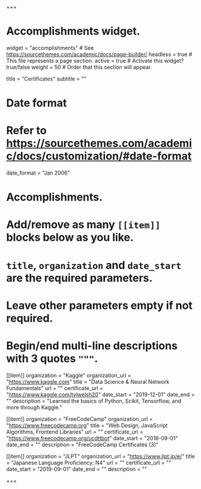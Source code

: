 +++
# Accomplishments widget.
widget = "accomplishments"  # See https://sourcethemes.com/academic/docs/page-builder/
headless = true  # This file represents a page section.
active = true  # Activate this widget? true/false
weight = 50  # Order that this section will appear.

title = "Certificates"
subtitle = ""

# Date format
#   Refer to https://sourcethemes.com/academic/docs/customization/#date-format
date_format = "Jan 2006"

# Accomplishments.
#   Add/remove as many `[[item]]` blocks below as you like.
#   `title`, `organization` and `date_start` are the required parameters.
#   Leave other parameters empty if not required.
#   Begin/end multi-line descriptions with 3 quotes `"""`.

[[item]]
  organization = "Kaggle"
  organization_url = "https://www.kaggle.com"
  title = "Data Science & Neural Network Fundamentals"
  url = ""
  certificate_url = "https://www.kaggle.com/tylwelsh20"
  date_start = "2019-12-01"
  date_end = ""
  description = "Learned the basics of Python, Scikit, Tensorflow, and more through Kaggle."

[[item]]
  organization = "FreeCodeCamp"
  organization_url = "https://www.freecodecamp.org"
  title = "Web Design, JavaScript Algorithms, Frontend Libraries"
  url = ""
  certificate_url = "https://www.freecodecamp.org/ucdttbot"
  date_start = "2018-09-01"
  date_end = ""
  description = "FreeCodeCamp Certificates (3)"

[[item]]
  organization = "JLPT"
  organization_url = "https://www.jlpt.jp/e/"
  title = "Japanese Language Proficiency: N4"
  url = ""
  certificate_url = ""
  date_start = "2019-09-01"
  date_end = ""
  description = ""

+++
